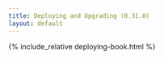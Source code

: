 ```yaml
---
title: Deploying and Upgrading (0.31.0)
layout: default
---
```


{% include_relative deploying-book.html %}
